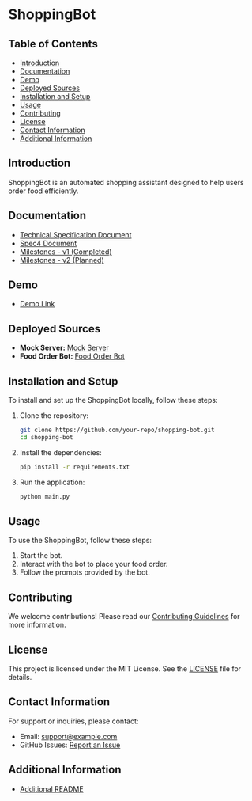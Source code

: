 # ShoppingBot

## Table of Contents
- [Introduction](#introduction)
- [Documentation](#documentation)
- [Demo](#demo)
- [Deployed Sources](#deployed-sources)
- [Installation and Setup](#installation-and-setup)
- [Usage](#usage)
- [Contributing](#contributing)
- [License](#license)
- [Contact Information](#contact-information)
- [Additional Information](#additional-information)

## Introduction
ShoppingBot is an automated shopping assistant designed to help users order food efficiently.

## Documentation
- [Technical Specification Document](docs/technical-specification.md)
- [Spec4 Document](docs/spec-document.md)
- [Milestones - v1 (Completed)](docs/milestone-v1.md)
- [Milestones - v2 (Planned)](docs/milestones-v2.md)

## Demo
- [Demo Link](https://huggingface.co/spaces/gaganyatri/food_order_bot)

## Deployed Sources
- **Mock Server:** [Mock Server](https://huggingface.co/spaces/gaganyatri/mock_restaurant_api)
- **Food Order Bot:** [Food Order Bot](https://huggingface.co/spaces/gaganyatri/food_order_bot)

## Installation and Setup
To install and set up the ShoppingBot locally, follow these steps:

1. Clone the repository:
   ```bash
   git clone https://github.com/your-repo/shopping-bot.git
   cd shopping-bot
   ```

2. Install the dependencies:
   ```bash
   pip install -r requirements.txt
   ```

3. Run the application:
   ```bash
   python main.py
   ```

## Usage
To use the ShoppingBot, follow these steps:

1. Start the bot.
2. Interact with the bot to place your food order.
3. Follow the prompts provided by the bot.

## Contributing
We welcome contributions! Please read our [Contributing Guidelines](CONTRIBUTING.md) for more information.

## License
This project is licensed under the MIT License. See the [LICENSE](LICENSE) file for details.

## Contact Information
For support or inquiries, please contact:
- Email: support@example.com
- GitHub Issues: [Report an Issue](https://github.com/your-repo/shopping-bot/issues)

## Additional Information
- [Additional README](base/README.md)